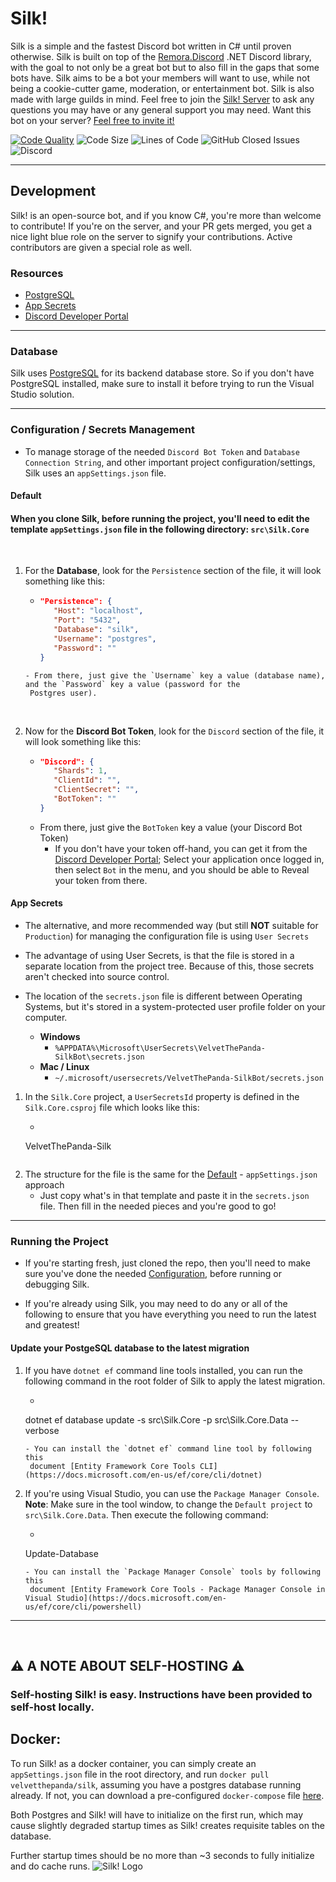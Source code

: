 # Silk!

Silk is a simple and the fastest Discord bot written in C# until proven otherwise. Silk is built on top of
the [Remora.Discord](https://github.com/Nihlus/Remora.Discord) .NET Discord library, with the goal to not only be a
great bot but to also fill in the gaps that some bots have. Silk aims to be a bot your members will want to use, while
not being a cookie-cutter game, moderation, or entertainment bot. Silk is also made with large guilds in mind. Feel free
to join the [Silk! Server](https://discord.gg/HZfZb95) to ask any questions you may have or any general support you may
need. Want this bot on your
server? [Feel free to invite it!](https://discord.com/api/oauth2/authorize?client_id=721514294587424888&permissions=502656214&scope=bot%20applications.commands)

[![Code Quality](https://www.codefactor.io/repository/github/VTPDevelopment/Silk/badge)](https://www.codefactor.io/repository/github/velvetthepanda/silk)
![Code Size](https://img.shields.io/github/languages/code-size/VelvetThePanda/Silk)
![Lines of Code](https://img.shields.io/tokei/lines/github/VelvetThePanda/Silk)
![GitHub Closed Issues](https://img.shields.io/github/issues-closed-raw/VelvetThePanda/Silk)
![Discord](https://img.shields.io/discord/721518523704410202)


---

## **Development**

Silk! is an open-source bot, and if you know C#, you're more than welcome to contribute! If you're on the server, and
your PR gets merged, you get a nice light blue role on the server to signify your contributions. Active contributors are
given a special role as well.

### **Resources**

- [PostgreSQL](https://www.postgresql.org/)
- [App Secrets](https://docs.microsoft.com/en-us/aspnet/core/security/app-secrets)
- [Discord Developer Portal](https://discord.com/developers)

---

### **Database**

Silk uses [PostgreSQL](https://www.postgresql.org/) for its backend database store. So if you don't have PostgreSQL
installed, make sure to install it before trying to run the Visual Studio solution.


---

### **Configuration / Secrets Management**

- To manage storage of the needed `Discord Bot Token` and `Database Connection String`, and other important project
  configuration/settings, Silk uses an `appSettings.json` file.

#### **Default**

#### When you clone Silk, before running the project, you'll need to edit the template `appSettings.json` file in the following directory: `src\Silk.Core`

<br/>

1. For the **Database**, look for the `Persistence` section of the file, it will look something like this:
    - ```json 
      "Persistence": {
         "Host": "localhost",
         "Port": "5432",
         "Database": "silk",
         "Username": "postgres",
         "Password": ""
      }
     ```
    - From there, just give the `Username` key a value (database name), and the `Password` key a value (password for the
      Postgres user).

<br/>

2. Now for the **Discord Bot Token**, look for the `Discord` section of the file, it will look something like this:
    - ```json
      "Discord": {
         "Shards": 1,
         "ClientId": "",
         "ClientSecret": "",
         "BotToken": ""
      }
      ```
    - From there, just give the `BotToken` key a value (your Discord Bot Token)
        - If you don't have your token off-hand, you can get it from
          the [Discord Developer Portal](https://discord.com/developers); Select your application once logged in, then
          select `Bot` in the menu, and you should be able to Reveal your token from there.

#### **App Secrets**

- The alternative, and more recommended way (but still **NOT** suitable for `Production`) for managing the configuration
  file is using `User Secrets`

- The advantage of using User Secrets, is that the file is stored in a separate location from the project tree. Because
  of this, those secrets aren't checked into source control.

- The location of the `secrets.json` file is different between Operating Systems, but it's stored in a system-protected
  user profile folder on your computer.
    - **Windows**
        - `%APPDATA%\Microsoft\UserSecrets\VelvetThePanda-SilkBot\secrets.json`
    - **Mac / Linux**
        - `~/.microsoft/usersecrets/VelvetThePanda-SilkBot/secrets.json`

1. In the `Silk.Core` project, a `UserSecretsId` property is defined in the `Silk.Core.csproj` file which looks like
   this:
    - ```xml
     <UserSecretsId>VelvetThePanda-Silk</UserSecretsId>
     ```

2. The structure for the file is the same for the [Default](#default) - `appSettings.json` approach
    - Just copy what's in that template and paste it in the `secrets.json` file. Then fill in the needed pieces and
      you're good to go!

---

### Running the Project

- If you're starting fresh, just cloned the repo, then you'll need to make sure you've done the
  needed [Configuration](#configuration--secrets-management), before running or debugging Silk.

- If you're already using Silk, you may need to do any or all of the following to ensure that you have everything you
  need to run the latest and greatest!

#### Update your PostgeSQL database to the latest migration

1. If you have `dotnet ef` command line tools installed, you can run the following command in the root folder of Silk to
   apply the latest migration.
    - ```
     dotnet ef database update -s src\Silk.Core -p src\Silk.Core.Data --verbose
     ``` 
    - You can install the `dotnet ef` command line tool by following this
      document [Entity Framework Core Tools CLI](https://docs.microsoft.com/en-us/ef/core/cli/dotnet)

2. If you're using Visual Studio, you can use the `Package Manager Console`. **Note**: Make sure in the tool window, to
   change the `Default project` to `src\Silk.Core.Data`. Then execute the following command:
    - ```
     Update-Database
     ``` 
    - You can install the `Package Manager Console` tools by following this
      document [Entity Framework Core Tools - Package Manager Console in Visual Studio](https://docs.microsoft.com/en-us/ef/core/cli/powershell)

---


<br/>

## ⚠️ A NOTE ABOUT SELF-HOSTING ⚠️

### Self-hosting Silk! is easy. Instructions have been provided to self-host locally.

## Docker:

To run Silk! as a docker container, you can simply create an `appSettings.json` file in the root directory, and
run `docker pull velvetthepanda/silk`, assuming you have a postgres database running already. If not, you can download a
pre-configured `docker-compose` file [here](https://files.velvetthepanda.dev/docker-compose.yml).

Both Postgres and Silk! will have to initialize on the first run, which may cause slightly degraded startup times as
Silk! creates requisite tables on the database.

Further startup times should be no more than ~3 seconds to fully initialize and do cache runs.
![Silk! Logo](https://files.velvetthepanda.dev/silk.png)
